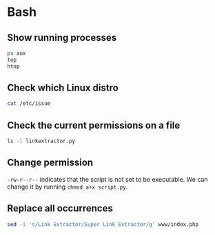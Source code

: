 # Bash

## Show running processes

```sh
ps aux
top
htop
```

## Check which Linux distro

```sh
cat /etc/issue
```

## Check the current permissions on a file

```sh
ls -l linkextractor.py
```

## Change permission

`-rw-r--r--` indicates that the script is not set to be executable. We can change it by
running `chmod a+x script.py`.

## Replace all occurrences

```sh
sed -i 's/Link Extractor/Super Link Extractor/g' www/index.php
```
